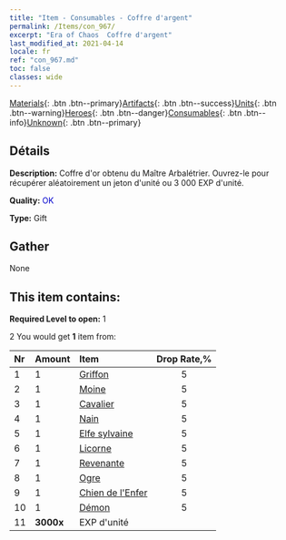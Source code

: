 ```yaml
---
title: "Item - Consumables - Coffre d'argent"
permalink: /Items/con_967/
excerpt: "Era of Chaos  Coffre d'argent"
last_modified_at: 2021-04-14
locale: fr
ref: "con_967.md"
toc: false
classes: wide
---
```

 [Materials](/fr/Items/){: .btn .btn--primary}[Artifacts](/fr/Items/Artifacts/){: .btn .btn--success}[Units](/fr/Items/Units/){: .btn .btn--warning}[Heroes](/fr/Items/Heroes/){: .btn .btn--danger}[Consumables](/fr/Items/Consumables/){: .btn .btn--info}[Unknown](/fr/Items/Unknown/){: .btn .btn--primary}

## Détails
 **Description:** Coffre d'or obtenu du Maître Arbalétrier. Ouvrez-le pour récupérer aléatoirement un jeton d'unité ou 3 000 EXP d'unité.

 **Quality:** <span style="color: #0000CD">OK</span>

 **Type:** Gift

## Gather

  None

## This item contains:

 **Required Level to open:** 1

 2 You would get **1** item  from:

  | Nr | Amount |     Item    | Drop Rate,% |
  |:---|:-------|:------------|:---------:|
  | 1 | 1 | [Griffon](/fr/Items/unt_192/) | 5 | 
  | 2 | 1 | [Moine](/fr/Items/unt_194/) | 5 | 
  | 3 | 1 | [Cavalier ](/fr/Items/unt_195/) | 5 | 
  | 4 | 1 | [Nain](/fr/Items/unt_200/) | 5 | 
  | 5 | 1 | [Elfe sylvaine](/fr/Items/unt_201/) | 5 | 
  | 6 | 1 | [Licorne](/fr/Items/unt_204/) | 5 | 
  | 7 | 1 | [Revenante](/fr/Items/unt_210/) | 5 | 
  | 8 | 1 | [Ogre](/fr/Items/unt_220/) | 5 | 
  | 9 | 1 | [Chien de l'Enfer](/fr/Items/unt_228/) | 5 | 
  | 10 | 1 | [Démon](/fr/Items/unt_229/) | 5 | 
  | 11 |  **3000x** | EXP d'unité |  | 50 | 
